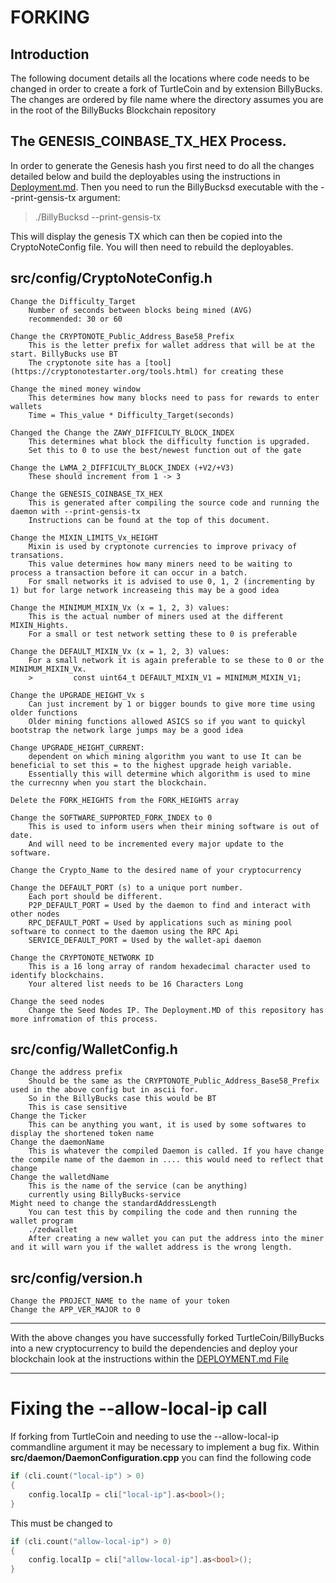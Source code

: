 # FORKING

## Introduction
The following document details all the locations where code needs to be changed in order to create a fork of TurtleCoin and by extension BillyBucks. The changes are ordered by file name where the directory assumes you are in the root of the BillyBucks Blockchain repository

## The GENESIS_COINBASE_TX_HEX Process.
In order to generate the Genesis hash you first need to do all the changes detailed below and build the deployables using the instructions in [Deployment.md](Deployment.md).
Then you need to run the BillyBucksd executable with the --print-gensis-tx argument:
> ./BillyBucksd --print-gensis-tx

This will display the genesis TX which can then be copied into the CryptoNoteConfig file. You will then need to rebuild the deployables.


## src/config/CryptoNoteConfig.h
```text
Change the Difficulty_Target
    Number of seconds between blocks being mined (AVG)
    recommended: 30 or 60

Change the CRYPTONOTE_Public_Address_Base58_Prefix
    This is the letter prefix for wallet address that will be at the start. BillyBucks use BT
    The cryptonote site has a [tool](https://cryptonotestarter.org/tools.html) for creating these

Change the mined money window
    This determines how many blocks need to pass for rewards to enter wallets
    Time = This_value * Difficulty_Target(seconds)

Changed the Change the ZAWY_DIFFICULTY_BLOCK_INDEX
    This determines what block the difficulty function is upgraded.
    Set this to 0 to use the best/newest function out of the gate

Change the LWMA_2_DIFFICULTY_BLOCK_INDEX (+V2/+V3)
    These should increment from 1 -> 3

Change the GENESIS_COINBASE_TX_HEX
    This is generated after compiling the source code and running the daemon with --print-gensis-tx
    Instructions can be found at the top of this document.

Change the MIXIN_LIMITS_Vx_HEIGHT 
    Mixin is used by cryptonote currencies to improve privacy of transations.
    This value determines how many miners need to be waiting to process a transaction before it can occur in a batch.
    For small networks it is advised to use 0, 1, 2 (incrementing by 1) but for large network increaseing this may be a good idea

Change the MINIMUM_MIXIN_Vx (x = 1, 2, 3) values:
    This is the actual number of miners used at the different MIXIN_Hights. 
    For a small or test network setting these to 0 is preferable

Change the DEFAULT_MIXIN_Vx (x = 1, 2, 3) values:
    For a small network it is again preferable to se these to 0 or the MINIMUM_MIXIN_Vx.
    >         const uint64_t DEFAULT_MIXIN_V1 = MINIMUM_MIXIN_V1;

Change the UPGRADE_HEIGHT_Vx s
    Can just increment by 1 or bigger bounds to give more time using older functions
    Older mining functions allowed ASICS so if you want to quickyl bootstrap the network large jumps may be a good idea

Change UPGRADE_HEIGHT_CURRENT:
    dependent on which mining algorithm you want to use It can be beneficial to set this = to the highest upgrade heigh variable.
    Essentially this will determine which algorithm is used to mine the currecnny when you start the blockchain.

Delete the FORK_HEIGHTS from the FORK_HEIGHTS array

Change the SOFTWARE_SUPPORTED_FORK_INDEX to 0
    This is used to inform users when their mining software is out of date.
    And will need to be incremented every major update to the software.

Change the Crypto_Name to the desired name of your cryptocurrency

Change the DEFAULT_PORT (s) to a unique port number. 
    Each port should be different.
    P2P_DEFAULT_PORT = Used by the daemon to find and interact with other nodes
    RPC_DEFAULT_PORT = Used by applications such as mining pool software to connect to the daemon using the RPC Api
    SERVICE_DEFAULT_PORT = Used by the wallet-api daemon

Change the CRYPTONOTE_NETWORK ID
    This is a 16 long array of random hexadecimal character used to identify blockchains.
    Your altered list needs to be 16 Characters Long

Change the seed nodes
    Change the Seed Nodes IP. The Deployment.MD of this repository has more infromation of this process.
```

## src/config/WalletConfig.h
```text
Change the address prefix
    Should be the same as the CRYPTONOTE_Public_Address_Base58_Prefix used in the above config but in ascii for.
    So in the BillyBucks case this would be BT
    This is case sensitive
Change the Ticker
    This can be anything you want, it is used by some softwares to display the shortened token name
Change the daemonName
    This is whatever the compiled Daemon is called. If you have change the compile name of the daemon in .... this would need to reflect that change
Change the walletdName
    This is the name of the service (can be anything)
    currently using BillyBucks-service
Might need to change the standardAddressLength
    You can test this by compiling the code and then running the wallet program
    ./zedwallet
    After creating a new wallet you can put the address into the miner and it will warn you if the wallet address is the wrong length.
```

## src/config/version.h
```
Change the PROJECT_NAME to the name of your token
Change the APP_VER_MAJOR to 0
```
----
With the above changes you have successfully forked TurtleCoin/BillyBucks into a new cryptocurrency to build the dependencies and deploy your blockchain look at the instructions within the [DEPLOYMENT.md File](DEPLOYMENT.md)

----

# Fixing the --allow-local-ip call
If forking from TurtleCoin and needing to use the --allow-local-ip commandline argument it may be necessary to implement a bug fix.
Within **src/daemon/DaemonConfiguration.cpp** you can find the following code
```c++
if (cli.count("local-ip") > 0)
{
    config.localIp = cli["local-ip"].as<bool>();
}
```
This must be changed to 
```c++
if (cli.count("allow-local-ip") > 0)
{
    config.localIp = cli["allow-local-ip"].as<bool>();
}
```